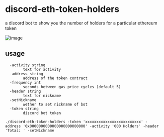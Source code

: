 # discord-eth-token-holders
a discord bot to show you the number of holders for a particular ethereum token

![image](https://user-images.githubusercontent.com/7338312/120041575-19166b80-bfce-11eb-98bb-f0babc829ccd.png)

## usage

```
  -activity string
        text for activity
  -address string
        address of the token contract
  -frequency int
        seconds between gas price cycles (default 5)
  -header string
        text for nickname
  -setNickname
        wether to set nickname of bot
  -token string
        discord bot token
```

```
./discord-eth-token-holders -token 'xxxxxxxxxxxxxxxxxxxxxxxxx' -address '0x0000000000000000000000000' -activity '000 Holders' -header 'Total: ' -setNickname
```
